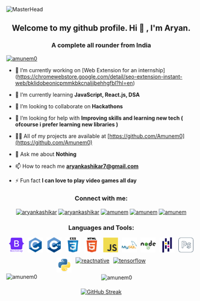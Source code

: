 ![MasterHead](https://user-images.githubusercontent.com/10498744/210012254-234538ff-d198-48aa-8964-37e6fd45d227.gif)
<h2 align="center">Welcome to my github profile. Hi 👋 , I'm Aryan.</h2>
<h3 align="center">A complete all rounder from India</h3>

<p align="left"> <a href="https://github.com/ryo-ma/github-profile-trophy"><img src="https://github-profile-trophy.vercel.app/?username=amunem0" alt="amunem0" /></a> </p>

- 🔭 I’m currently working on [Web Extension for an internship] (https://chromewebstore.google.com/detail/seo-extension-instant-web/bklidobeonicpmmkbkcnaljjbehhgfbl?hl=en)

- 🌱 I’m currently learning **JavaScript, React.js, DSA**

- 👯 I’m looking to collaborate on **Hackathons**

- 🤝 I’m looking for help with **Improving skills and learning new tech ( ofcourse i prefer learning new libraries )**

- 👨‍💻 All of my projects are available at [https://github.com/Amunem0](https://github.com/Amunem0)

- 💬 Ask me about **Nothing**

- 📫 How to reach me **aryankashikar7@gmail.com**

- ⚡ Fun fact **I can love to play video games all day**

<h3 align="center">Connect with me:</h3>
<p align="center">
<a href="https://linkedin.com/in/aryankashikar" target="blank"><img align="center" src="https://raw.githubusercontent.com/rahuldkjain/github-profile-readme-generator/master/src/images/icons/Social/linked-in-alt.svg" alt="aryankashikar" height="30" width="40" /></a>
<a href="https://instagram.com/aryankashikar" target="blank"><img align="center" src="https://raw.githubusercontent.com/rahuldkjain/github-profile-readme-generator/master/src/images/icons/Social/instagram.svg" alt="aryankashikar" height="30" width="40" /></a>
<a href="https://www.codechef.com/users/amunem" target="blank"><img align="center" src="https://cdn.jsdelivr.net/npm/simple-icons@3.1.0/icons/codechef.svg" alt="amunem" height="30" width="40" /></a>
<a href="https://codeforces.com/profile/amunem" target="blank"><img align="center" src="https://raw.githubusercontent.com/rahuldkjain/github-profile-readme-generator/master/src/images/icons/Social/codeforces.svg" alt="amunem" height="30" width="40" /></a>
<a href="https://www.leetcode.com/amunem" target="blank"><img align="center" src="https://raw.githubusercontent.com/rahuldkjain/github-profile-readme-generator/master/src/images/icons/Social/leet-code.svg" alt="amunem" height="30" width="40" /></a>
</p>

<div align="center" >
  <h3 align="center">Languages and Tools:</h3>
  <div style="display: flex; justify-content: center; flex-wrap: wrap; gap: 10px;">
    <a href="https://getbootstrap.com" target="_blank" rel="noreferrer">
      <img src="https://raw.githubusercontent.com/devicons/devicon/master/icons/bootstrap/bootstrap-plain-wordmark.svg" alt="bootstrap" width="40" height="40" />
    </a>
    <a href="https://www.cprogramming.com/" target="_blank" rel="noreferrer">
      <img src="https://raw.githubusercontent.com/devicons/devicon/master/icons/c/c-original.svg" alt="c" width="40" height="40" />
    </a>
    <a href="https://www.w3schools.com/cpp/" target="_blank" rel="noreferrer">
      <img src="https://raw.githubusercontent.com/devicons/devicon/master/icons/cplusplus/cplusplus-original.svg" alt="cplusplus" width="40" height="40" />
    </a>
    <a href="https://www.w3schools.com/css/" target="_blank" rel="noreferrer">
      <img src="https://raw.githubusercontent.com/devicons/devicon/master/icons/css3/css3-original-wordmark.svg" alt="css3" width="40" height="40" />
    </a>
    <a href="https://www.w3.org/html/" target="_blank" rel="noreferrer">
      <img src="https://raw.githubusercontent.com/devicons/devicon/master/icons/html5/html5-original-wordmark.svg" alt="html5" width="40" height="40" />
    </a>
    <a href="https://developer.mozilla.org/en-US/docs/Web/JavaScript" target="_blank" rel="noreferrer">
      <img src="https://raw.githubusercontent.com/devicons/devicon/master/icons/javascript/javascript-original.svg" alt="javascript" width="40" height="40" />
    </a>
    <a href="https://www.mysql.com/" target="_blank" rel="noreferrer">
      <img src="https://raw.githubusercontent.com/devicons/devicon/master/icons/mysql/mysql-original-wordmark.svg" alt="mysql" width="40" height="40" />
    </a>
    <a href="https://nodejs.org" target="_blank" rel="noreferrer">
      <img src="https://raw.githubusercontent.com/devicons/devicon/master/icons/nodejs/nodejs-original-wordmark.svg" alt="nodejs" width="40" height="40" />
    </a>
    <a href="https://pandas.pydata.org/" target="_blank" rel="noreferrer">
      <img src="https://raw.githubusercontent.com/devicons/devicon/2ae2a900d2f041da66e950e4d48052658d850630/icons/pandas/pandas-original.svg" alt="pandas" width="40" height="40" />
    </a>
    <a href="https://www.photoshop.com/en" target="_blank" rel="noreferrer">
      <img src="https://raw.githubusercontent.com/devicons/devicon/master/icons/photoshop/photoshop-line.svg" alt="photoshop" width="40" height="40" />
    </a>
    <a href="https://www.python.org" target="_blank" rel="noreferrer">
      <img src="https://raw.githubusercontent.com/devicons/devicon/master/icons/python/python-original.svg" alt="python" width="40" height="40" />
    </a>
    <a href="https://reactnative.dev/" target="_blank" rel="noreferrer">
      <img src="https://reactnative.dev/img/header_logo.svg" alt="reactnative" width="40" height="40" />
    </a>
    <a href="https://www.tensorflow.org" target="_blank" rel="noreferrer">
      <img src="https://www.vectorlogo.zone/logos/tensorflow/tensorflow-icon.svg" alt="tensorflow" width="40" height="40" />
    </a>
  </div>

  <div align="center">
    <img align="left" src="https://github-readme-stats.vercel.app/api/top-langs?username=amunem0&show_icons=true&locale=en&layout=compact" alt="amunem0" />
    <img align="center" src="https://github-readme-stats.vercel.app/api?username=amunem0&show_icons=true&locale=en" alt="amunem0" />
  </div>

  <div style="margin-top: 20px;">
    <a href="https://git.io/streak-stats" target="_blank">
      <img align="center" src="https://streak-stats.demolab.com/?user=DenverCoder1&theme=dark" alt="GitHub Streak" />
    </a>
  </div>
</div>


